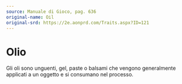 ```yaml
---
source: Manuale di Gioco, pag. 636
original-name: Oil
original-srd: https://2e.aonprd.com/Traits.aspx?ID=121
---
```


# Olio

Gli oli sono unguenti, gel, paste o balsami che vengono generalmente applicati a
un oggetto e si consumano nel processo.

